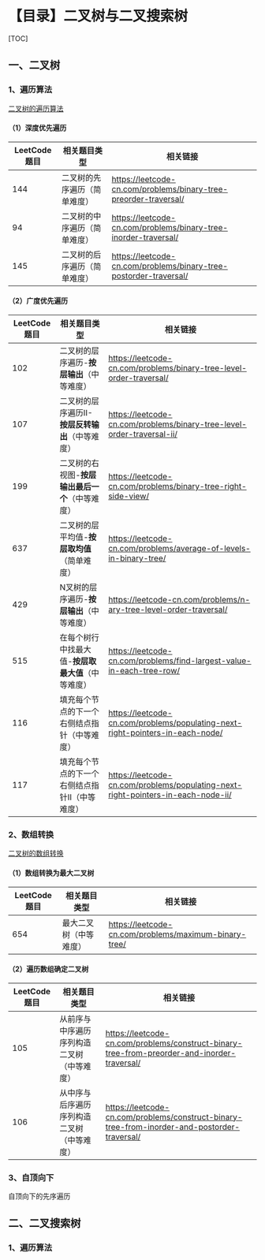 # 【目录】二叉树与二叉搜索树

[TOC]

## 一、二叉树

### 1、遍历算法

[二叉树的遍历算法](./01二叉树的遍历算法.md)

#### （1）深度优先遍历

| **LeetCode题目** | **相关题目类型**             | **相关链接**                                                 |
| ---------------- | ---------------------------- | ------------------------------------------------------------ |
| 144              | 二叉树的先序遍历（简单难度） | https://leetcode-cn.com/problems/binary-tree-preorder-traversal/ |
| 94               | 二叉树的中序遍历（简单难度） | https://leetcode-cn.com/problems/binary-tree-inorder-traversal/ |
| 145              | 二叉树的后序遍历（简单难度） | https://leetcode-cn.com/problems/binary-tree-postorder-traversal/ |

#### （2）广度优先遍历

| **LeetCode题目** | **相关题目类型**                                  | **相关链接**                                                 |
| ---------------- | ------------------------------------------------- | ------------------------------------------------------------ |
| 102              | 二叉树的层序遍历-**按层输出**（中等难度）         | https://leetcode-cn.com/problems/binary-tree-level-order-traversal/ |
| 107              | 二叉树的层序遍历II-**按层反转输出**（中等难度）   | https://leetcode-cn.com/problems/binary-tree-level-order-traversal-ii/ |
| 199              | 二叉树的右视图-**按层输出最后一个**（中等难度）   | https://leetcode-cn.com/problems/binary-tree-right-side-view/ |
| 637              | 二叉树的层平均值-**按层取均值**（简单难度）       | https://leetcode-cn.com/problems/average-of-levels-in-binary-tree/ |
| 429              | N叉树的层序遍历-**按层输出**（中等难度）          | https://leetcode-cn.com/problems/n-ary-tree-level-order-traversal/ |
| 515              | 在每个树行中找最大值-**按层取最大值**（中等难度） | https://leetcode-cn.com/problems/find-largest-value-in-each-tree-row/ |
| 116              | 填充每个节点的下一个右侧结点指针（中等难度）      | https://leetcode-cn.com/problems/populating-next-right-pointers-in-each-node/ |
| 117              | 填充每个节点的下一个右侧结点指针II（中等难度）    | https://leetcode-cn.com/problems/populating-next-right-pointers-in-each-node-ii/ |

### 2、数组转换

[二叉树的数组转换](./02二叉树的数组转换.md)

#### （1）数组转换为最大二叉树

| **LeetCode题目** | **相关题目类型**       | **相关链接**                                          |
| ---------------- | ---------------------- | ----------------------------------------------------- |
| 654              | 最大二叉树（中等难度） | https://leetcode-cn.com/problems/maximum-binary-tree/ |

#### （2）遍历数组确定二叉树

| **LeetCode题目** | **相关题目类型**                           | **相关链接**                                                 |
| ---------------- | ------------------------------------------ | ------------------------------------------------------------ |
| 105              | 从前序与中序遍历序列构造二叉树（中等难度） | https://leetcode-cn.com/problems/construct-binary-tree-from-preorder-and-inorder-traversal/ |
| 106              | 从中序与后序遍历序列构造二叉树（中等难度） | https://leetcode-cn.com/problems/construct-binary-tree-from-inorder-and-postorder-traversal/ |

### 3、自顶向下

自顶向下的先序遍历

## 二、二叉搜索树

### 1、遍历算法

